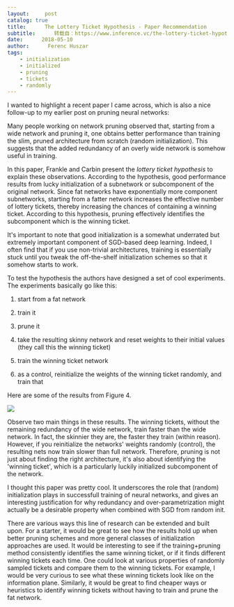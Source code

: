 ```yaml
---
layout:     post
catalog: true
title:      The Lottery Ticket Hypothesis - Paper Recommendation
subtitle:      转载自：https://www.inference.vc/the-lottery-ticket-hypothesis/
date:      2018-05-10
author:      Ferenc Huszar
tags:
    - initialization
    - initialized
    - pruning
    - tickets
    - randomly
---
```


I wanted to highlight a recent paper I came across, which is also a nice follow-up to my earlier post on pruning neural networks:

Many people working on network pruning observed that, starting from a wide network and pruning it, one obtains better performance than training the slim, pruned architecture from scratch (random initialization). This suggests that the added redundancy of an overly wide network is somehow useful in training.

In this paper, Frankle and Carbin present the *lottery ticket hypothesis* to explain these observations. According to the hypothesis, good performance results from lucky initialization of a subnetwork or subcomponent of the original network. Since fat networks have exponentially more component subnetworks, starting from a fatter network increases the effective number of lottery tickets, thereby increasing the chances of containing a winning ticket. According to this hypothesis, pruning effectively identifies the subcomponent which is the winning ticket.

It's important to note that good initialization is a somewhat underrated but extremely important component of SGD-based deep learning. Indeed, I often find that if you use non-trivial architectures, training is essentially stuck until you tweak the off-the-shelf initialization schemes so that it somehow starts to work.

To test the hypothesis the authors have designed a set of cool experiments. The experiments basically go like this:

1. start from a fat network 

1. train it 

1. prune it 

1. take the resulting skinny network and reset weights to their initial values (they call this the winning ticket) 

1. train the winning ticket network 

1. as a control, reinitialize the weights of the winning ticket randomly, and train that


Here are some of the results from Figure 4.

![](https://www.inference.vc/content/images/2018/05/Screen-Shot-2018-05-10-at-2.08.57-PM.png)


Observe two main things in these results. The winning tickets, without the remaining redundancy of the wide network, train faster than the wide network. In fact, the skinnier they are, the faster they train (within reason). However, if you reinitialize the networks' weights randomly (control), the resulting nets now train slower than full network. Therefore, pruning is not just about finding the right architecture, it's also about identifying the 'winning ticket', which is a particularly luckily initialized subcomponent of the network.

I thought this paper was pretty cool. It underscores the role that (random) initialization plays in successfull training of neural networks, and gives an interesting justification for why redundancy and over-parametrization might actually be a desirable property when combined with SGD from random init.

There are various ways this line of research can be extended and built upon. For a starter, it would be great to see how the results hold up when better pruning schemes and more general classes of initialization approaches are used. It would be interesting to see if the training+pruning method consistently identifies the same winning ticket, or if it finds different winning tickets each time. One could look at various properties of randomly sampled tickets and compare them to the winning tickets. For example, I would be very curious to see what these winning tickets look like on the information plane. Similarly, it would be great to find cheaper ways or heuristics to identify winning tickets without having to train and prune the fat network.
